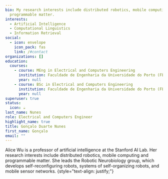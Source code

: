 ```yaml
---
bio: My research interests include distributed robotics, mobile computing and
  programmable matter.
interests:
  - Artificial Intelligence
  - Computational Linguistics
  - Information Retrieval
social:
  - icon: envelope
    icon_pack: fas
    link: /#contact
organizations: []
education:
  courses:
    - course: MEng in Electrical and Computers Engineering
      institution: Faculdade de Engenharia da Universidade do Porto (FEUP)
      year: null
    - course: BSc in Electrical and Computers Engineering
      institution: Faculdade de Engenharia da Universidade do Porto (FEUP)
      year: null
superuser: true
status:
  icon: ☕️
last_name: Nunes
role: Electrical and Computers Engineer
highlight_name: true
title: Gonçalo Duarte Nunes
first_name: Gonçalo
email: ""
---
```


Alice Wu is a professor of artificial intelligence at the Stanford AI Lab. Her research interests include distributed robotics, mobile computing and programmable matter. She leads the Robotic Neurobiology group, which develops self-reconfiguring robots, systems of self-organizing robots, and mobile sensor networks.
{style="text-align: justify;"}
